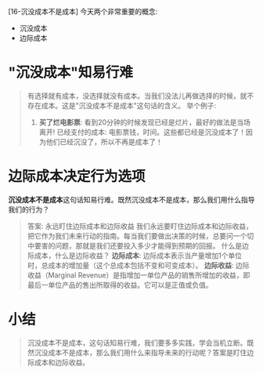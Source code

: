 [16-沉没成本不是成本]
今天两个非常重要的概念:  
- 沉没成本
- 边际成本

# "沉没成本"知易行难
> 有选择就有成本，没选择就没有成本。当我们没法儿再做选择的时候，就不存在成本。这是"沉没成本不是成本"这句话的含义。
> 举个例子:
> 1. **买了烂电影票**: 看到20分钟的时候发现已经是烂片，最好的做法是当场离开! 已经支付的成本:  电影票钱，时间。这些都已经是沉没成本了！因为他们已经沉没了，所以不再是成本了！

# 边际成本决定行为选项
**沉没成本不是成本**这句话知易行难。既然沉没成本不是成本，那么我们用什么指导我们的行为？
> 答案:  永远盯住边际成本和边际收益
我们永远要盯住边际成本和边际收益，把它作为我们未来行动的指南。每当我们要做出决策的时候，总要问一个切中要害的问题，那就是我们还要投入多少才能得到预期的回报。
什么是边际成本，什么是边际收益？
> **边际成本**: 边际成本表示当产量增加1个单位时，总成本的增加量（这个总成本包括不变和可变成本）。
> **边际收益**: 边际收益（Marginal Revenue）是指增加一单位产品的销售所增加的收益，即最后一单位产品的售出所取得的收益。它可以是正值或负值。

# 小结
> 沉没成本不是成本，这句话知易行难，我们要多多实践，学会当机立断。既然沉没成本不是成本，那么我们用什么来指导未来的行动呢？答案是盯住边际成本和边际收益。


